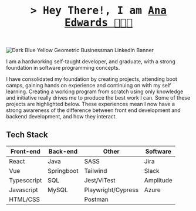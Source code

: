 <!-- Intro  -->

<h1 align="center">
        <samp>&gt; Hey There!, I am
                <b><a target="_blank" href="https://www.linkedin.com/in/ana-edwards">Ana Edwards 👩🏻‍💻</a></b>
        </samp>
</h1>

<br/>

<!-- Banner  -->

![Dark Blue   Yellow Geometric Businessman LinkedIn Banner](https://github.com/AnaTheDeveloper/AnaTheDeveloper/assets/76181662/5b4c6e01-0653-4efd-9a53-402a19e1cca8)

<!-- Introduction  -->

I am a hardworking self-taught developer, and graduate, with a strong foundation in software programming concepts.

I have consolidated my foundation by creating projects, attending boot camps, gaining hands on experience and continuing on with my self learning. Creating a working program from scratch using only knowledge and initiative really drives me to produce the best work I  can. Some of these projects are highlighted below. These experiences mean I now have a strong awareness of the difference between front end development and backend development, and how they interact.

<!-- Tech Stack  -->
## Tech Stack

Front-end    | Back-end     | Other                | Software
----------   | ----------   | ------------         | -----------
React        | Java         | SASS                 | Jira 
Vue          | Springboot   | Tailwind             | Slack  
Typesccript  | SQL          | Jest/ViTest          | Amplitude   
Javascript   | MySQL        | Playwright/Cypress   | Azure 
HTML/CSS     |                                     | Postman
